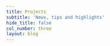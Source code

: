 ```yaml
---
title: Projects
subtitle: 'News, tips and highlights'
hide_title: false
col_number: three
layout: blog
---
```

